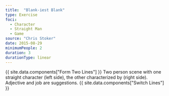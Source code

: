 ```yaml
---
title:  "Blank-iest Blank"
type: Exercise
foci:
  - Character
  - Straight Man
  - Game
source: "Chris Stoker"
date: 2015-08-29
minimumPeople: 2
duration: 3
durationType: linear
---
```

{{ site.data.components["Form Two Lines"] }}
Two person scene with one straight character (left side), the other characterized by <adjective> <job> (right side).
Adjective and job are suggestions.
{{ site.data.components["Switch Lines"] }}
